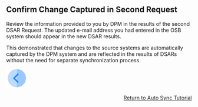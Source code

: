 ## Confirm Change Captured in Second Request

Review the information provided to you by DPM in the results of the second DSAR Request. The updated e-mail address you had entered in the OSB system should appear in the new DSAR results. 

This demonstrated that changes to the source systems are automatically captured by the DPM system and are reflected in the results of DSARs without the need for separate synchronization process.

[![Previous](../images/Previous.png)]( 03_07_Auto_Sync_Submit_a_Second.md)[<p align="right"> Return to Auto Sync Tutorial</p>](03_01_Auto_Sync_Data_Tutorial.md)